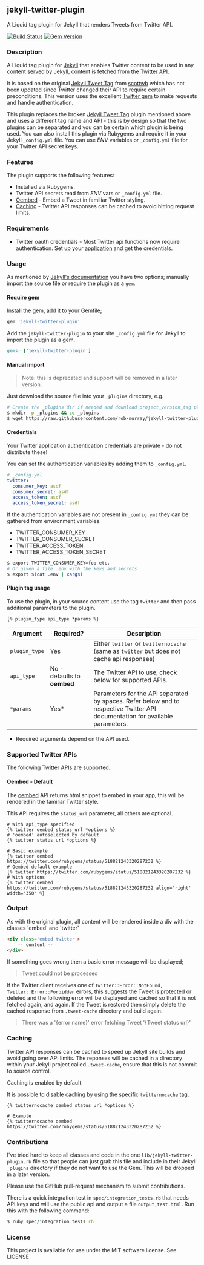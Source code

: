 ## jekyll-twitter-plugin

A Liquid tag plugin for Jekyll that renders Tweets from Twitter API.

[![Build Status](https://travis-ci.org/rob-murray/jekyll-twitter-plugin.svg?branch=master)](https://travis-ci.org/rob-murray/jekyll-twitter-plugin)
[![Gem Version](https://badge.fury.io/rb/jekyll-twitter-plugin.svg)](http://badge.fury.io/rb/jekyll-twitter-plugin)


### Description

A Liquid tag plugin for [Jekyll](http://jekyllrb.com/) that enables Twitter content to be used in any content served by Jekyll, content is fetched from the [Twitter API](https://dev.twitter.com/home).

It is based on the original [Jekyll Tweet Tag](https://github.com/scottwb/jekyll-tweet-tag) from [scottwb](https://github.com/scottwb/) which has not been updated since Twitter changed their API to require certain preconditions. This version uses the excellent [Twitter gem](https://github.com/sferik/twitter) to make requests and handle authentication.

This plugin replaces the broken [Jekyll Tweet Tag](https://github.com/scottwb/jekyll-tweet-tag) plugin mentioned above and uses a different tag name and API - this is by design so that the two plugins can be separated and you can be certain which plugin is being used. You can also install this plugin via Rubygems and require it in your Jekyll `_config.yml` file. You can use *ENV* variables or `_config.yml` file for your Twitter API secret keys.


### Features

The plugin supports the following features:

* Installed via Rubygems.
* Twitter API secrets read from *ENV* vars or `_config.yml` file.
* [Oembed](#oembed) - Embed a Tweet in familiar Twitter styling.
* [Caching](#caching) - Twitter API responses can be cached to avoid hitting request limits.


### Requirements

* Twitter oauth credentials - Most Twitter api functions now require authentication. Set up your [application](https://dev.twitter.com/apps/new) and get the credentials.


### Usage

As mentioned by [Jekyll's documentation](http://jekyllrb.com/docs/plugins/#installing-a-plugin) you have two options; manually import the source file or require the plugin as a `gem`.


#### Require gem

Install the gem, add it to your Gemfile;

```ruby
gem 'jekyll-twitter-plugin'
```

Add the `jekyll-twitter-plugin` to your site `_config.yml` file for Jekyll to import the plugin as a gem.

```ruby
gems: ['jekyll-twitter-plugin']
```


#### Manual import

> Note: this is deprecated and support will be removed in a later version.

Just download the source file into your `_plugins` directory, e.g.

```bash
# Create the _plugins dir if needed and download project_version_tag plugin
$ mkdir -p _plugins && cd _plugins
$ wget https://raw.githubusercontent.com/rob-murray/jekyll-twitter-plugin/master/lib/jekyll-twitter-plugin.rb
```


#### Credentials

Your Twitter application authentication credentials are private - do not distribute these!

You can set the authentication variables by adding them to `_config.yml`.

```yaml
# _config.yml
twitter:
  consumer_key: asdf
  consumer_secret: asdf
  access_token: asdf
  access_token_secret: asdf
```

If the authentication variables are not present in `_config.yml` they can be gathered from
environment variables.

* TWITTER_CONSUMER_KEY
* TWITTER_CONSUMER_SECRET
* TWITTER_ACCESS_TOKEN
* TWITTER_ACCESS_TOKEN_SECRET

```bash
$ export TWITTER_CONSUMER_KEY=foo etc.
# Or given a file .env with the keys and secrets
$ export $(cat .env | xargs)
```


#### Plugin tag usage

To use the plugin, in your source content use the tag `twitter` and then pass additional parameters to the plugin.

```liquid
{% plugin_type api_type *params %}
```

| Argument | Required? | Description |
|---|---|---|
| `plugin_type` | Yes | Either `twitter` or `twitternocache` (same as `twitter` but does not cache api responses) |
| `api_type` | No - defaults to **oembed** | The Twitter API to use, check below for supported APIs. |
| `*params` | Yes* | Parameters for the API separated by spaces. Refer below and to respective Twitter API documentation for available parameters. |

* Required arguments depend on the API used.


### Supported Twitter APIs

The following Twitter APIs are supported.


#### Oembed - Default

The [oembed](https://dev.twitter.com/rest/reference/get/statuses/oembed) API returns html snippet to embed in your app, this will be rendered in the familiar Twitter style.

This API requires the `status_url` parameter, all others are optional.

```liquid
# With api_type specified
{% twitter oembed status_url *options %}
# 'oembed' autoselected by default
{% twitter status_url *options %}

# Basic example
{% twitter oembed https://twitter.com/rubygems/status/518821243320287232 %}
# Oembed default example
{% twitter https://twitter.com/rubygems/status/518821243320287232 %}
# With options
{% twitter oembed https://twitter.com/rubygems/status/518821243320287232 align='right' width='350' %}
```


### Output

As with the original plugin, all content will be rendered inside a div with the classes 'embed' and 'twitter'

```html
<div class='embed twitter'>
    -- content --
</div>
```

If something goes wrong then a basic error message will be displayed;

> Tweet could not be processed

If the Twitter client receives one of `Twitter::Error::NotFound, Twitter::Error::Forbidden` errors, this suggests the Tweet is protected or deleted and the following error will be displayed and cached so that it is not fetched again, and again. If the Tweet is restored then simply delete the cached response from `.tweet-cache` directory and build again.

> There was a '{error name}' error fetching Tweet '{Tweet status url}'


### Caching

Twitter API responses can be cached to speed up Jekyll site builds and avoid going over API limits. The reponses will be cached in a directory within your Jekyll project called `.tweet-cache`, ensure that this is not commit to source control.

Caching is enabled by default.

It is possible to disable caching by using the specific `twitternocache` tag.

```liquid
{% twitternocache oembed status_url *options %}

# Example
{% twitternocache oembed https://twitter.com/rubygems/status/518821243320287232 %}

```


### Contributions

I've tried hard to keep all classes and code in the one `lib/jekyll-twitter-plugin.rb` file so that people can just grab this file and include in their Jekyll `_plugins` directory if they do not want to use the Gem. This will be dropped in a later version.

Please use the GitHub pull-request mechanism to submit contributions.

There is a quick integration test in `spec/integration_tests.rb` that needs API keys and will use the public api and output a file `output_test.html`. Run this with the following command:

```ruby
$ ruby spec/integration_tests.rb
```


### License

This project is available for use under the MIT software license.
See LICENSE
